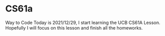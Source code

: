 # CS61a
Way to Code
Today is 2021/12/29, I start learning the UCB CS61A Lesson.
Hopefully I will focus on this lesson and finish all the homeworks.
